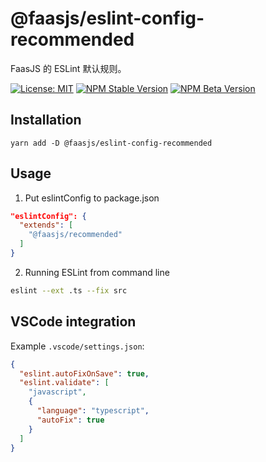 # @faasjs/eslint-config-recommended

FaasJS 的 ESLint 默认规则。

[![License: MIT](https://img.shields.io/npm/l/@faasjs/eslint-config-recommended.svg)](https://github.com/faasjs/faasjs/blob/master/packages/faasjs/eslint-config-recommended/LICENSE)
[![NPM Stable Version](https://img.shields.io/npm/v/@faasjs/eslint-config-recommended/stable.svg)](https://www.npmjs.com/package/@faasjs/eslint-config-recommended)
[![NPM Beta Version](https://img.shields.io/npm/v/@faasjs/eslint-config-recommended/beta.svg)](https://www.npmjs.com/package/@faasjs/eslint-config-recommended)

## Installation

    yarn add -D @faasjs/eslint-config-recommended

## Usage

1. Put eslintConfig to package.json

```json
"eslintConfig": {
  "extends": [
    "@faasjs/recommended"
  ]
}
```

2. Running ESLint from command line

```bash
eslint --ext .ts --fix src
```

## VSCode integration

Example `.vscode/settings.json`:

```json
{
  "eslint.autoFixOnSave": true,
  "eslint.validate": [
    "javascript",
    {
      "language": "typescript",
      "autoFix": true
    }
  ]
}
```
